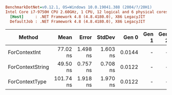 ``` ini

BenchmarkDotNet=v0.12.1, OS=Windows 10.0.19041.388 (2004/?/20H1)
Intel Core i7-9750H CPU 2.60GHz, 1 CPU, 12 logical and 6 physical cores
  [Host]     : .NET Framework 4.8 (4.8.4180.0), X86 LegacyJIT
  DefaultJob : .NET Framework 4.8 (4.8.4180.0), X86 LegacyJIT


```
|           Method |      Mean |    Error |   StdDev |  Gen 0 | Gen 1 | Gen 2 | Allocated |
|----------------- |----------:|---------:|---------:|-------:|------:|------:|----------:|
|    ForContextInt |  77.02 ns | 1.498 ns | 1.603 ns | 0.0144 |     - |     - |      76 B |
| ForContextString |  49.50 ns | 0.757 ns | 0.708 ns | 0.0122 |     - |     - |      64 B |
|   ForContextType | 101.74 ns | 1.918 ns | 1.970 ns | 0.0122 |     - |     - |      64 B |
